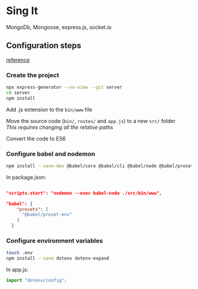 # Sing It

MongoDb, Mongoose, express.js, socket.io

## Configuration steps

[reference](https://www.freecodecamp.org/news/how-to-enable-es6-and-beyond-syntax-with-node-and-express-68d3e11fe1ab/)

### Create the project

```sh
npx express-generator --no-view --git server
cd server
npm install
```

Add .js extension to the `bin/www` file

Move the source code (`bin/`, `routes/` and `app.js`) to a new `src/` folder  
*This requires changing all the relative paths*

Convert the code to ES6

### Configure babel and nodemon

```sh
npm install --save-dev @babel/core @babel/cli @babel/node @babel/preset-env nodemon
```

In package.json:

```json

"scripts.start": "nodemon --exec babel-node ./src/bin/www",

"babel": {
    "presets": [
      "@babel/preset-env"
    ]
  }
```

### Configure environment variables

```sh
touch .env
npm install --save dotenv dotenv-expand
```

In app.js:

```js
import "dotenv/config";
```
